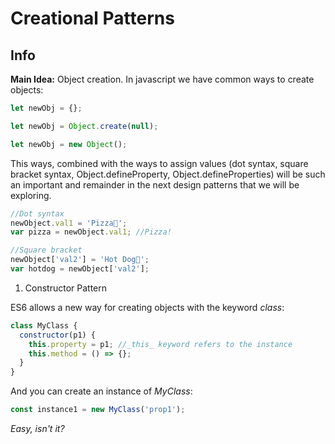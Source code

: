 # Creational Patterns

## Info

**Main Idea:** Object creation.
In javascript we have common ways to create objects:

```javascript
let newObj = {};
```

```javascript
let newObj = Object.create(null);
```

```javascript
let newObj = new Object();
```

This ways, combined with the ways to assign values (dot syntax, square bracket syntax, Object.defineProperty, Object.defineProperties) will be such an important and remainder in the next design patterns that we will be exploring.

```javascript
//Dot syntax
newObject.val1 = 'Pizza🍕';
var pizza = newObject.val1; //Pizza!

//Square bracket
newObject['val2'] = 'Hot Dog🌭';
var hotdog = newObject['val2'];
```

1. Constructor Pattern

ES6 allows a new way for creating objects with the keyword _class_:

```javascript
class MyClass {
  constructor(p1) {
    this.property = p1; //_this_ keyword refers to the instance
    this.method = () => {};
  }
}
```

And you can create an instance of _MyClass_:

```javascript
const instance1 = new MyClass('prop1');
```

_Easy, isn't it?_
